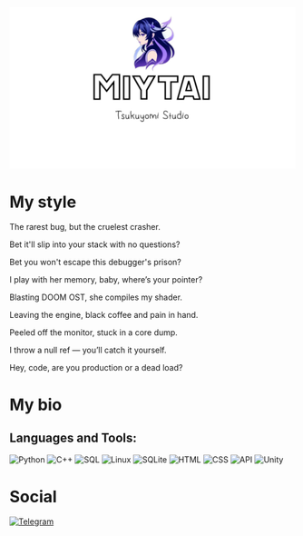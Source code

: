 ![Header](https://github.com/miytai/miytai/blob/main/Assets/123123.jpg)

# My style

The rarest bug, but the cruelest crasher.

Bet it'll slip into your stack with no questions?

Bet you won't escape this debugger's prison?

I play with her memory, baby, where’s your pointer?

Blasting DOOM OST, she compiles my shader.

Leaving the engine, black coffee and pain in hand.

Peeled off the monitor, stuck in a core dump.

I throw a null ref — you’ll catch it yourself.

Hey, code, are you production or a dead load?

# My bio

## Languages and Tools:
![Python](https://img.shields.io/badge/Python-090909?style=for-the-badge&logo=python&logoColor=white) ![C++](https://img.shields.io/badge/-C++-090909?style=for-the-badge&logo=C%2b%2b&logoColor=white) ![SQL](https://img.shields.io/badge/-SQL-090909?style=for-the-badge&logo=mysql&logoColor=white) ![Linux](https://img.shields.io/badge/-Linux-090909?style=for-the-badge&logo=linux&logoColor=white) ![SQLite](https://img.shields.io/badge/-SQLite-090909?style=for-the-badge&logo=sqlite&logoColor=white) ![HTML](https://img.shields.io/badge/-HTML-090909?style=for-the-badge&logo=html5&logoColor=E34F26) ![CSS](https://img.shields.io/badge/-CSS-090909?style=for-the-badge&logo=css3&logoColor=1572B6) ![API](https://img.shields.io/badge/-API-090909?style=for-the-badge&logo=fastapi&logoColor=009688) ![Unity](https://img.shields.io/badge/-Unity-090909?style=for-the-badge&logo=unity&logoColor=FFFFFF)


# Social 
[![Telegram](https://img.shields.io/badge/-Telegram-090909?style=for-the-badge&logo=telegram&logoColor=27A0D9)](https://t.me/miytai)
